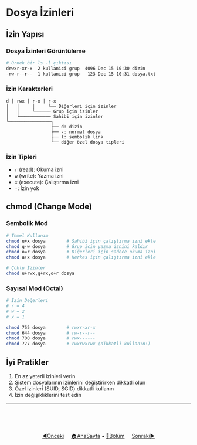 # Dosya İzinleri

## İzin Yapısı

### Dosya İzinleri Görüntüleme
```bash
# Örnek bir ls -l çıktısı
drwxr-xr-x  2 kullanici grup  4096 Dec 15 10:30 dizin
-rw-r--r--  1 kullanici grup   123 Dec 15 10:31 dosya.txt
```

### İzin Karakterleri
```
d | rwx | r-x | r-x
│   │     │     └── Diğerleri için izinler
│   │     └────── Grup için izinler
│   └──────────── Sahibi için izinler
└────────────────┐
                 ├── d: dizin
                 ├── -: normal dosya
                 ├── l: sembolik link
                 └── diğer özel dosya tipleri
```

### İzin Tipleri
- `r` (read): Okuma izni
- `w` (write): Yazma izni
- `x` (execute): Çalıştırma izni
- `-`: İzin yok

## chmod (Change Mode)

### Sembolik Mod
```bash
# Temel Kullanım
chmod u+x dosya        # Sahibi için çalıştırma izni ekle
chmod g-w dosya        # Grup için yazma iznini kaldır
chmod o=r dosya        # Diğerleri için sadece okuma izni
chmod a+x dosya        # Herkes için çalıştırma izni ekle

# Çoklu İzinler
chmod u+rwx,g+rx,o+r dosya
```

### Sayısal Mod (Octal)
```bash
# İzin Değerleri
# r = 4
# w = 2
# x = 1

chmod 755 dosya        # rwxr-xr-x
chmod 644 dosya        # rw-r--r--
chmod 700 dosya        # rwx------
chmod 777 dosya        # rwxrwxrwx (dikkatli kullanın!)
```

## İyi Pratikler

1. En az yeterli izinleri verin
2. Sistem dosyalarının izinlerini değiştirirken dikkatli olun
3. Özel izinleri (SUID, SGID) dikkatli kullanın
4. İzin değişikliklerini test edin

------   
<br>
<br>
<br>
<div align="center">

[◀️Önceki](README.md) &nbsp;&nbsp;&nbsp; [🏠AnaSayfa](../README.md) • [📑Bölüm](README.md) &nbsp;&nbsp;&nbsp; [Sonraki▶️](execute-izinleri.md)

</div>